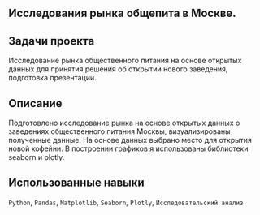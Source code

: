 ## Исследования рынка общепита в Москве.
## Задачи проекта
Исследование рынка общественного питания на основе открытых данных для принятия решения об
открытии нового заведения, подготовка презентации.

## Описание
Подготовлено исследование рынка на основе открытых данных о заведениях общественного питания Москвы, визуализированы полученные данные. На основе данных выбрано место для открытия новой кофейни. В построении графиков я использованы библиотеки seaborn и plotly.

## Использованные навыки
`Python`, `Pandas`, `Matplotlib`, `Seaborn`, `Plotly`, `Исследовательский анализ`
